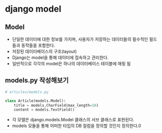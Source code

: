 # django model



## Model

- 단일한 데이터에 대한 정보를 가지며, 사용자가 저장하는 데이터들의 필수적인 필드들과 동작들을 포함한다.
- 저장된 데이터베이스의 구조(layout)
- Django는 model을 통해 데이터에 접속하고 관리한다.
- 일반적으로 각각의 model은 하나의 데이터베이스 테이블에 매핑 됨



## models.py 작성해보기

```python
# articles/models.py

class Article(models.Model):
    title = models.CharField(max_length=10)
    content = models.TextField()
```



- 각 모델은 django.models.Model 클래스의 서브 클래스로 표현된다.
- models 모듈을 통해 어떠한 타입의 DB 컬럼을 정의할 것인지 정의한다.0